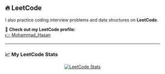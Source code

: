 ## 🔥 LeetCode

I also practice coding interview problems and data structures on **LeetCode**.  

🔗 **Check out my LeetCode profile:**  
[👉 Mohammad_Hasan](https://leetcode.com/u/Mohammad_Hasan/)

---

### 📈 My LeetCode Stats

<p align="center">
  <a href="https://leetcode.com/u/Mohammad_Hasan/" target="_blank">
    <img src="https://leetcard.jacoblin.cool/Mohammad_Hasan?theme=dark&font=Source%20Code%20Pro&ext=heatmap" alt="LeetCode Stats" />
  </a>
</p>
